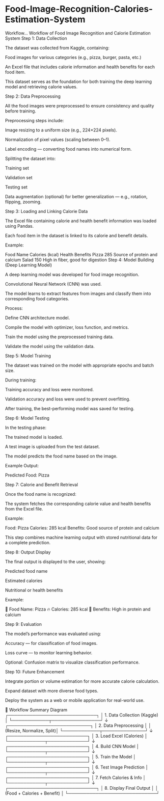 # Food-Image-Recognition-Calories-Estimation-System

Workflow...
Workflow of Food Image Recognition and Calorie Estimation System
Step 1: Data Collection

The dataset was collected from Kaggle, containing:

Food images for various categories (e.g., pizza, burger, pasta, etc.)

An Excel file that includes calorie information and health benefits for each food item.

This dataset serves as the foundation for both training the deep learning model and retrieving calorie values.

Step 2: Data Preprocessing

All the food images were preprocessed to ensure consistency and quality before training.

Preprocessing steps include:

Image resizing to a uniform size (e.g., 224×224 pixels).

Normalization of pixel values (scaling between 0–1).

Label encoding — converting food names into numerical form.

Splitting the dataset into:

Training set

Validation set

Testing set

Data augmentation (optional) for better generalization — e.g., rotation, flipping, zooming.

Step 3: Loading and Linking Calorie Data

The Excel file containing calorie and health benefit information was loaded using Pandas.

Each food item in the dataset is linked to its calorie and benefit details.

Example:

Food Name	Calories (kcal)	Health Benefits
Pizza	285	Source of protein and calcium
Salad	150	High in fiber, good for digestion
Step 4: Model Building (Deep Learning Model)

A deep learning model was developed for food image recognition.

Convolutional Neural Network (CNN) was used.

The model learns to extract features from images and classify them into corresponding food categories.

Process:

Define CNN architecture model.

Compile the model with optimizer, loss function, and metrics.

Train the model using the preprocessed training data.

Validate the model using the validation data.

Step 5: Model Training

The dataset was trained on the model with appropriate epochs and batch size.

During training:

Training accuracy and loss were monitored.

Validation accuracy and loss were used to prevent overfitting.

After training, the best-performing model was saved for testing.

Step 6: Model Testing

In the testing phase:

The trained model is loaded.

A test image is uploaded from the test dataset.

The model predicts the food name based on the image.

Example Output:

Predicted Food: Pizza

Step 7: Calorie and Benefit Retrieval

Once the food name is recognized:

The system fetches the corresponding calorie value and health benefits from the Excel file.

Example:

Food: Pizza
Calories: 285 kcal
Benefits: Good source of protein and calcium


This step combines machine learning output with stored nutritional data for a complete prediction.

Step 8: Output Display

The final output is displayed to the user, showing:

Predicted food name

Estimated calories

Nutritional or health benefits

Example:

🍕 Food Name: Pizza
🔥 Calories: 285 kcal
💪 Benefits: High in protein and calcium

Step 9: Evaluation

The model’s performance was evaluated using:

Accuracy — for classification of food images.

Loss curve — to monitor learning behavior.

Optional: Confusion matrix to visualize classification performance.

Step 10: Future Enhancement

Integrate portion or volume estimation for more accurate calorie calculation.

Expand dataset with more diverse food types.

Deploy the system as a web or mobile application for real-world use.

🧩 Workflow Summary Diagram
        ┌─────────────────────────────┐
        │ 1. Data Collection (Kaggle) │
        └────────────┬────────────────┘
                     ↓
        ┌───────────────────────────┐
        │ 2. Data Preprocessing     │
        │ (Resize, Normalize, Split)│
        └────────────┬──────────────┘
                     ↓
        ┌──────────────────────────┐
        │ 3. Load Excel (Calories) │
        └────────────┬─────────────┘
                     ↓
        ┌──────────────────────────┐
        │ 4. Build CNN Model       │
        └────────────┬─────────────┘
                     ↓
        ┌──────────────────────────┐
        │ 5. Train the Model       │
        └────────────┬─────────────┘
                     ↓
        ┌──────────────────────────┐
        │ 6. Test Image Prediction │
        └────────────┬─────────────┘
                     ↓
        ┌──────────────────────────┐
        │ 7. Fetch Calories & Info │
        └────────────┬─────────────┘
                     ↓
        ┌─────────────────────────────┐
        │ 8. Display Final Output     │
        │ (Food + Calories + Benefit) │
        └─────────────────────────────┘
